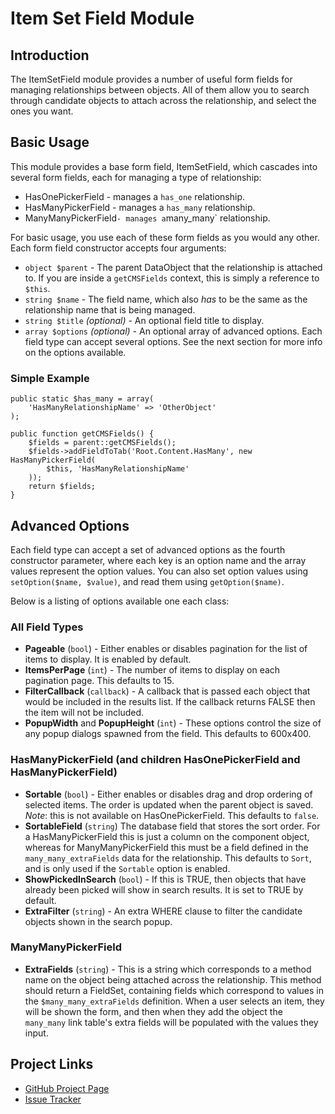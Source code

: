 # Item Set Field Module

## Introduction

The ItemSetField module provides a number of useful form fields for managing
relationships between objects. All of them allow you to search through candidate
objects to attach across the relationship, and select the ones you want.

## Basic Usage

This module provides a base form field, ItemSetField, which cascades into
several form fields, each for managing a type of relationship:

*  HasOnePickerField - manages a `has_one` relationship.
*  HasManyPickerField - manages a `has_many` relationship.
*  ManyManyPickerField` - manages a `many_many` relationship.

For basic usage, you use each of these form fields as you would any other. Each
form field constructor accepts four arguments:

* `object $parent` - The parent DataObject that the relationship is attached
   to. If you are inside a `getCMSFields` context, this is simply a reference
   to `$this`.
*  `string $name` - The field name, which also _has_ to be the same as the
   relationship name that is being managed.
*  `string $title` _(optional)_ - An optional field title to display.
*  `array $options` _(optional)_ - An optional array of advanced options. Each
   field type can accept several options. See the next section for more info
   on the options available.

### Simple Example

    public static $has_many = array(
        'HasManyRelationshipName' => 'OtherObject'
    );
    
    public function getCMSFields() {
        $fields = parent::getCMSFields();
        $fields->addFieldToTab('Root.Content.HasMany', new HasManyPickerField(
            $this, 'HasManyRelationshipName'
        ));
        return $fields;
    }

## Advanced Options

Each field type can accept a set of advanced options as the fourth constructor
parameter, where each key is an option name and the array values represent the
option values. You can also set option values using `setOption($name, $value)`,
and read them using `getOption($name)`.

Below is a listing of options available one each class:

### All Field Types

*  **Pageable** (`bool`) - Either enables or disables pagination for the list of
   items to display. It is enabled by default.
*  **ItemsPerPage** (`int`) - The number of items to display on each pagination
   page. This defaults to 15.
*  **FilterCallback** (`callback`) - A callback that is passed each object that
   would be included in the results list. If the callback returns FALSE then the
   item will not be included.
*  **PopupWidth** and **PopupHeight** (`int`) - These options control the size
   of any popup dialogs spawned from the field. This defaults to 600x400.

### HasManyPickerField (and children HasOnePickerField and HasManyPickerField)
*  **Sortable** (`bool`) - Either enables or disables drag and drop ordering of
   selected items. The order is updated when the parent object is saved. _Note_:
   this is not available on HasOnePickerField. This defaults to `false`.
*  **SortableField** (`string`) The database field that stores the sort order.
   For a HasManyPickerField this is just a column on the component object,
   whereas for ManyManyPickerField this must be a field defined in the
   `many_many_extraFields` data for the relationship. This defaults to `Sort`,
   and is only used if the `Sortable` option is enabled.
*  **ShowPickedInSearch** (`bool`) - If this is TRUE, then objects that have
   already been picked will show in search results. It is set to TRUE by
   default.
*  **ExtraFilter** (`string`) - An extra WHERE clause to filter the candidate
   objects shown in the search popup.

### ManyManyPickerField

*  **ExtraFields** (`string`) - This is a string which corresponds to a method
   name on the object being attached across the relationship. This method should
   return a FieldSet, containing fields which correspond to values in the
   `$many_many_extraFields` definition. When a user selects an item, they will
   be shown the form, and then when they add the object the `many_many` link
   table's extra fields will be populated with the values they input.

## Project Links
*  [GitHub Project Page](https://github.com/ajshort/silverstripe-itemsetfield)
*  [Issue Tracker](https://github.com/ajshort/silverstripe-itemsetfield/issues)
